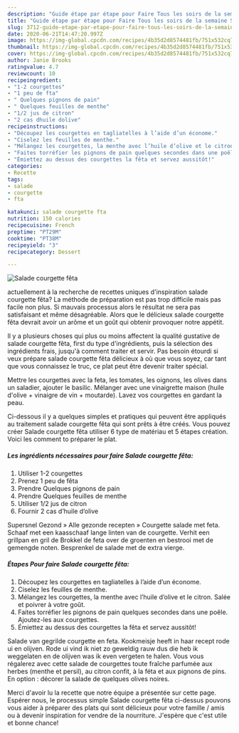 ```yaml
---
description: "Guide étape par étape pour Faire Tous les soirs de la semaine Salade courgette fêta"
title: "Guide étape par étape pour Faire Tous les soirs de la semaine Salade courgette fêta"
slug: 3712-guide-etape-par-etape-pour-faire-tous-les-soirs-de-la-semaine-salade-courgette-feta
date: 2020-06-21T14:47:20.997Z
image: https://img-global.cpcdn.com/recipes/4b35d2d8574481fb/751x532cq70/salade-courgette-feta-photo-principale-de-la-recette.jpg
thumbnail: https://img-global.cpcdn.com/recipes/4b35d2d8574481fb/751x532cq70/salade-courgette-feta-photo-principale-de-la-recette.jpg
cover: https://img-global.cpcdn.com/recipes/4b35d2d8574481fb/751x532cq70/salade-courgette-feta-photo-principale-de-la-recette.jpg
author: Janie Brooks
ratingvalue: 4.7
reviewcount: 10
recipeingredient:
- "1-2 courgettes"
- "1 peu de fta"
- " Quelques pignons de pain"
- " Quelques feuilles de menthe"
- "1/2 jus de citron"
- "2 cas dhuile dolive"
recipeinstructions:
- "Découpez les courgettes en tagliatelles à l’aide d’un économe."
- "Ciselez les feuilles de menthe."
- "Mélangez les courgettes, la menthe avec l’huile d’olive et le citron. Salée et poivrer à votre goût."
- "Faites torréfier les pignons de pain quelques secondes dans une poêle. Ajoutez-les aux courgettes."
- "Émiettez au dessus des courgettes la fêta et servez aussitôt!"
categories:
- Recette
tags:
- salade
- courgette
- fta

katakunci: salade courgette fta 
nutrition: 150 calories
recipecuisine: French
preptime: "PT29M"
cooktime: "PT38M"
recipeyield: "3"
recipecategory: Dessert

---
```



![Salade courgette fêta](https://img-global.cpcdn.com/recipes/4b35d2d8574481fb/751x532cq70/salade-courgette-feta-photo-principale-de-la-recette.jpg)

actuellement à la recherche de recettes uniques d'inspiration salade courgette fêta? La méthode de préparation est pas trop difficile mais pas facile non plus. Si mauvais processus alors le résultat ne sera pas satisfaisant et même désagréable. Alors que le délicieux salade courgette fêta devrait avoir un arôme et un goût qui obtenir provoquer notre appétit.

Il y a plusieurs choses qui plus ou moins affectent la qualité gustative de salade courgette fêta, first du type d'ingrédients, puis la sélection des ingrédients frais, jusqu'à comment traiter et servir. Pas besoin étourdi si veux prépare salade courgette fêta délicieux à où que vous soyez, car tant que vous connaissez le truc, ce plat peut être devenir traiter spécial.

Mettre les courgettes avec la feta, les tomates, les oignons, les olives dans un saladier, ajouter le basilic. Mélanger avec une vinaigrette maison (huile d&#39;olive + vinaigre de vin + moutarde). Lavez vos courgettes en gardant la peau.


Ci-dessous il y a quelques simples et pratiques qui peuvent être appliqués au traitement salade courgette fêta qui sont prêts à être créés. Vous pouvez créer Salade courgette fêta utiliser 6 type de matériau et 5 étapes création. Voici les comment to préparer le plat.

<!--inarticleads1-->

##### Les ingrédients nécessaires pour faire Salade courgette fêta:

1. Utiliser 1-2 courgettes
1. Prenez 1 peu de fêta
1. Prendre  Quelques pignons de pain
1. Prendre  Quelques feuilles de menthe
1. Utiliser 1/2 jus de citron
1. Fournir 2 cas d’huile d’olive


Supersnel Gezond » Alle gezonde recepten » Courgette salade met feta. Schaaf met een kaasschaaf lange linten van de courgette. Verhit een grillpan en gril de Brokkel de feta over de groenten en bestrooi met de gemengde noten. Besprenkel de salade met de extra vierge. 

<!--inarticleads2-->

##### Étapes Pour faire Salade courgette fêta:

1. Découpez les courgettes en tagliatelles à l’aide d’un économe.
1. Ciselez les feuilles de menthe.
1. Mélangez les courgettes, la menthe avec l’huile d’olive et le citron. Salée et poivrer à votre goût.
1. Faites torréfier les pignons de pain quelques secondes dans une poêle. Ajoutez-les aux courgettes.
1. Émiettez au dessus des courgettes la fêta et servez aussitôt!


Salade van gegrilde courgette en feta. Kookmeisje heeft in haar recept rode ui en olijven. Rode ui vind ik niet zo geweldig rauw dus die heb ik weggelaten en de olijven was ik even vergeten te halen. Vous vous régalerez avec cette salade de courgettes toute fraîche parfumée aux herbes (menthe et persil), au citron confit, à la féta et aux pignons de pins. En option : décorer la salade de quelques olives noires. 


Merci d'avoir lu la recette que notre équipe a présentée sur cette page. Espérer nous, le processus simple Salade courgette fêta ci-dessus pouvons vous aider à préparer des plats qui sont délicieux pour votre famille / amis ou à devenir inspiration for vendre de la nourriture. J'espère que c'est utile et bonne chance!
